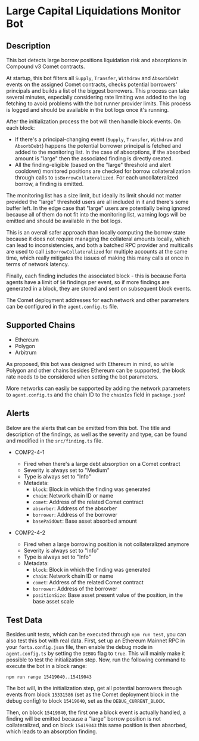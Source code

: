 # Large Capital Liquidations Monitor Bot

## Description

This bot detects large borrow positions liquidation risk and absorptions in
Compound v3 Comet contracts.

At startup, this bot filters all `Supply`, `Transfer`, `Withdraw` and
`AbsorbDebt` events on the assigned Comet contracts, checks potential
borrowers' principals and builds a list of the biggest borrowers. This process
can take several minutes, especially considering rate limiting was added to
the log fetching to avoid problems with the bot runner provider limits.
This process is logged and should be available in the bot logs once it's
running.

After the initialization process the bot will then handle block events. On
each block:

* If there's a principal-changing event (`Supply`, `Transfer`, `Withdraw` and
`AbsorbDebt`) happens the potential borrower principal is fetched and added
to the monitoring list. In the case of absorptions, if the absorbed amount is
"large" then the associated finding is directly created.
* All the finding-eligible (based on the "large" threshold and alert cooldown)
monitored positions are checked for borrow collateralization through calls to
`isBorrowCollateralized`. For each uncollateralized borrow, a finding is
emitted.

The monitoring list has a size limit, but ideally its limit should not matter
provided the "large" threshold users are all included in it and there's some
buffer left. In the edge case that "large" users are potentially being ignored
because all of them do not fit into the monitoring list, warning logs will be
emitted and should be available in the bot logs.

This is an overall safer approach than locally computing the borrow state
because it does not require managing the collateral amounts locally, which can
lead to inconsistencies, and both a batched RPC provider and multicalls are
used to call `isBorrowCollateralized` for multiple accounts at the same time,
which really mitigates the issues of making this many calls at once in terms
of network latency.

Finally, each finding includes the associated block - this is because Forta
agents have a limit of `50` findings per event, so if more findings are
generated in a block, they are stored and sent on subsequent block events.

The Comet deployment addresses for each network and other parameters can be
configured in the `agent.config.ts` file.

## Supported Chains

- Ethereum
- Polygon
- Arbitrum

As proposed, this bot was designed with Ethereum in mind, so while Polygon and
other chains besides Ethereum can be supported, the block rate needs to be
considered when setting the bot parameters.

More networks can easily be supported by adding the network parameters to
`agent.config.ts` and the chain ID to the `chainIds` field in `package.json`!

## Alerts

Below are the alerts that can be emitted from this bot. The title and
description of the findings, as well as the severity and type, can be found
and modified in the `src/finding.ts` file.

- COMP2-4-1
  - Fired when there's a large debt absorption on a Comet contract
  - Severity is always set to "Medium"
  - Type is always set to "Info"
  - Metadata:
    - `block`: Block in which the finding was generated
    - `chain`: Network chain ID or name
    - `comet`: Address of the related Comet contract
    - `absorber`: Address of the absorber
    - `borrower`: Address of the borrower
    - `basePaidOut`: Base asset absorbed amount

- COMP2-4-2
  - Fired when a large borrowing position is not collateralized anymore
  - Severity is always set to "Info"
  - Type is always set to "Info"
  - Metadata:
    - `block`: Block in which the finding was generated
    - `chain`: Network chain ID or name
    - `comet`: Address of the related Comet contract
    - `borrower`: Address of the borrower
    - `positionSize`: Base asset present value of the position, in the base asset
    scale

## Test Data

Besides unit tests, which can be executed through `npm run test`, you can also
test this bot with real data. First, set up an Ethereum Mainnet RPC in your
`forta.config.json` file, then enable the debug mode in `agent.config.ts` by
setting the `DEBUG` flag to `true`. This will mainly make it possible to test
the initialization step. Now, run the following command to execute the bot in a
block range:

```
npm run range 15419040..15419043
```

The bot will, in the initialization step, get all potential borrowers through
events from block `15331586` (set as the Comet deployment block in the debug
config) to block `15419040`, set as the `DEBUG_CURRENT_BLOCK`.

Then, on block `15419040`, the first one a block event is actually handled,
a finding will be emitted because a "large" borrow position is not
collateralized, and on block `15419043` this same position is then absorbed,
which leads to an absorption finding.
